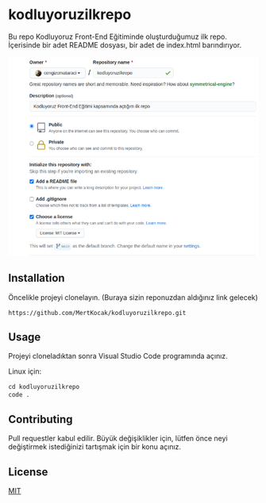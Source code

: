 # kodluyoruzilkrepo
Bu repo Kodluyoruz Front-End Eğitiminde oluşturduğumuz ilk repo. İçerisinde bir adet README dosyası, bir adet de index.html barındırıyor.

![Proje Görseli](https://raw.githubusercontent.com/Kodluyoruz/taskforce/main/git/odev1/figures/github.png)

## Installation
Öncelikle projeyi clonelayın. (Buraya sizin reponuzdan aldığınız link gelecek)

```
https://github.com/MertKocak/kodluyoruzilkrepo.git
```

## Usage
Projeyi cloneladıktan sonra Visual Studio Code programında açınız.

Linux için: 

```
cd kodluyoruzilkrepo
code .
```

## Contributing
Pull requestler kabul edilir. Büyük değişiklikler için, lütfen önce neyi değiştirmek istediğinizi tartışmak için bir konu açınız.

## License
[MIT](https://choosealicense.com/licenses/mit/)


